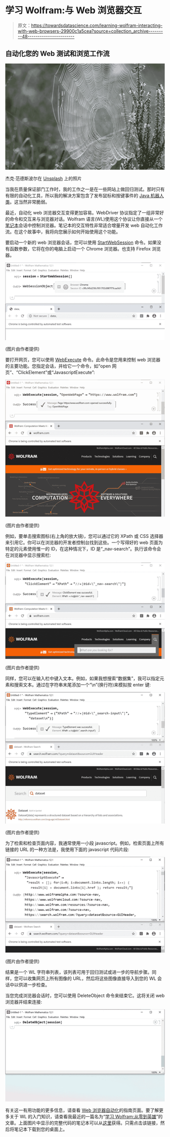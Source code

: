 # 学习 Wolfram:与 Web 浏览器交互

> 原文：<https://towardsdatascience.com/learning-wolfram-interacting-with-web-browsers-29900c1a5cea?source=collection_archive---------48----------------------->

## 自动化您的 Web 测试和浏览工作流

![](img/d3c2dc72174f2be0995e4db6f05cbb12.png)

杰克·范德斯波尔在 [Unsplash](https://unsplash.com/s/photos/web-browser?utm_source=unsplash&utm_medium=referral&utm_content=creditCopyText) 上的照片

当我在质量保证部门工作时，我的工作之一是在一些网站上做回归测试。那时只有有限的自动化工具，所以我的解决方案包含了发布鼠标和按键事件的 [Java 机器人类](https://docs.oracle.com/javase/7/docs/api/java/awt/Robot.html)。这当然非常脆弱。

最近，自动化 web 浏览器交互变得更加容易。WebDriver 协议指定了一组非常好的命令和交互来与浏览器对话。Wolfram 语言(WL)使用这个协议让你直接从一个[笔记本](https://www.wolfram.com/notebooks/)会话中控制浏览器。笔记本的交互特性非常适合增量开发 web 自动化工作流。在这个故事中，我将向您展示如何开始使用这个功能。

要启动一个新的 web 浏览器会话，您可以使用 [StartWebSession](https://reference.wolfram.com/language/ref/StartWebSession.html) 命令。如果没有函数参数，它将在你的电脑上启动一个 Chrome 浏览器。也支持 Firefox 浏览器。

![](img/a25a56038405095122167e23689d04ec.png)

(图片由作者提供)

要打开网页，您可以使用 [WebExecute](https://reference.wolfram.com/language/ref/WebExecute.html) 命令。此命令是您用来控制 web 浏览器的主要功能。您指定会话，并给它一个命令，如“open 网页”、“ClickElement”或“JavascriptExecute”:

![](img/f6de8cc8bd1cd29bbf516f5b2d08d6a2.png)

(图片由作者提供)

例如，要单击搜索图标(右上角的放大镜)，您可以通过它的 XPath 或 CSS 选择器来引用它。你可以在浏览器的开发者控制台找到这些。一个写得好的 web 页面为特定的元素使用惟一的 ID，在这种情况下，ID 是“_nav-search”。执行该命令会在浏览器中显示搜索栏:

![](img/a14ec707ff2e4b34a42f047a1dc0161f.png)

(图片由作者提供)

同样，您可以在输入栏中键入文本。例如，如果我想搜索“数据集”，我可以指定元素和搜索文本。通过在字符串末尾添加一个“\n”(换行符)来模拟按 enter 键:

![](img/809ece73119f9d18b6a6da84f1988b1c.png)

(图片由作者提供)

为了检索和检查页面内容，我通常使用一小段 javascript。例如，检索页面上所有链接的 URL 的一种方法是，我使用下面的 javascript 代码片段:

![](img/5b58569c6ec502fe1c12ce5431566fb2.png)

(图片由作者提供)

结果是一个 WL 字符串列表，该列表可用于回归测试或进一步的导航步骤。同样，您可以收集网页上所有图像的 URL，然后将这些图像直接导入到您的 WL 会话中以供进一步检查。

当您完成浏览器会话时，您可以使用 DeleteObject 命令来结束它。这将关闭 web 浏览器并结束连接:

![](img/f4dde7f8abdaf85adc58f0aa8d8d6643.png)

有关这一有用功能的更多信息，请查看 [Web 浏览器自动化](https://reference.wolframcloud.com/language/guide/WebBrowserAutomation.html)的指南页面。要了解更多关于 WL 的入门知识，请查看我最近的一篇名为“[学习 Wolfram:从零到英雄](/learning-wolfram-from-zero-to-hero-2ac4fd6914d9)”的文章。上面图片中显示的完整代码的笔记本可以从[这里](https://www.wolframcloud.com/obj/arnoudb/Published/Web-Browser-Automation.nb)获得。只需点击该链接，然后将笔记本下载到您的桌面上。